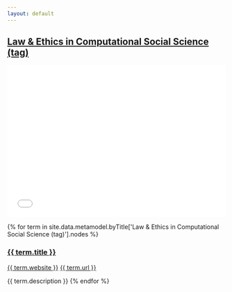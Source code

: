 ```yaml
---
layout: default
---
```

<style>
.initial-content {
  padding-left:5%;
  padding-right:25px;
}
iframe {
  background: url('/loader.jpg') no-repeat center top;
  background-size: 150px 150px;
  min-height: 350px;
}
</style>

## <a href='/_pages/embed?t=Law & Ethics in Computational Social Science (tag)'>Law & Ethics in Computational Social Science (tag)</a>

<iframe style='border:0px;background=white;' width='100%' src='{{site.data.urls.unitiddler}}/#Law & Ethics in Computational Social Science (tag)'></iframe>

{% for term in site.data.metamodel.byTitle['Law & Ethics in Computational Social Science (tag)'].nodes %}
### <a href='/_pages/embed?t={{ term.title | url_encode }}'>{{ term.title }}</a>

<a href='{{ term.website | url_encode }}'>{{ term.website }}</a>
<a href='{{ term.url | url_encode }}'>{{ term.url }}</a>

{{ term.description }}
{% endfor %}
